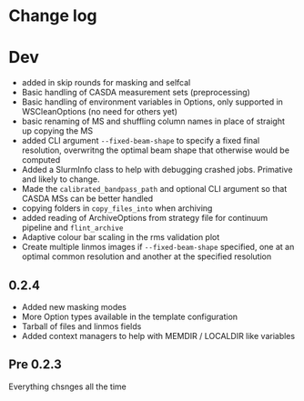 # Change log

# Dev
- added in skip rounds for masking and selfcal
- Basic handling of CASDA measurement sets (preprocessing)
- Basic handling of environment variables in Options, only supported in WSCleanOptions (no need for others yet)
- basic renaming of MS and shuffling column names in place of straight up copying the MS
- added CLI argument `--fixed-beam-shape` to specify a fixed final resolution, overwritng the optimal beam shape that otherwise would be computed
- Added a SlurmInfo class to help with debugging crashed jobs. Primative and likely to change.
- Made the `calibrated_bandpass_path` and optional CLI argument so that CASDA MSs can be better handled
- copying folders in `copy_files_into` when archiving
- added reading of ArchiveOptions from strategy file for continuum pipeline and `flint_archive`
- Adaptive colour bar scaling in the rms validation plot
- Create multiple linmos images if `--fixed-beam-shape` specified, one at an optimal common resolution and another at the specified resolution

## 0.2.4

- Added new masking modes
- More Option types available in the template configuration
- Tarball of files and linmos fields
- Added context managers to help with MEMDIR / LOCALDIR like variables

## Pre 0.2.3

Everything chsnges all the time

